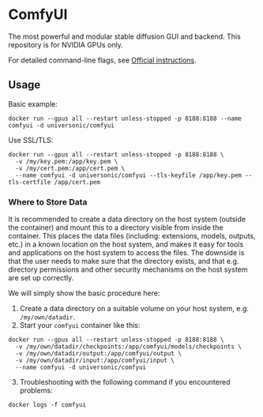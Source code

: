 # ComfyUI
The most powerful and modular stable diffusion GUI and backend. This repository is for NVIDIA GPUs only.

For detailed command-line flags, see [Official instructions](https://github.com/comfyanonymous/ComfyUI).

## Usage

Basic example:
```
docker run --gpus all --restart unless-stopped -p 8188:8188 --name comfyui -d universonic/comfyui
```

Use SSL/TLS:
```
docker run --gpus all --restart unless-stopped -p 8188:8188 \
  -v /my/key.pem:/app/key.pem \
  -v /my/cert.pem:/app/cert.pem \
  --name comfyui -d universonic/comfyui --tls-keyfile /app/key.pem --tls-certfile /app/cert.pem
```

### Where to Store Data

It is recommended to create a data directory on the host system (outside the container) and mount this to a directory visible from inside the container. This places the data files (including: extensions, models, outputs, etc.) in a known location on the host system, and makes it easy for tools and applications on the host system to access the files. The downside is that the user needs to make sure that the directory exists, and that e.g. directory permissions and other security mechanisms on the host system are set up correctly. 

We will simply show the basic procedure here:
1. Create a data directory on a suitable volume on your host system, e.g. `/my/own/datadir`.
2. Start your `comfyui` container like this:
```
docker run --gpus all --restart unless-stopped -p 8188:8188 \
  -v /my/own/datadir/checkpoints:/app/comfyui/models/checkpoints \
  -v /my/own/datadir/output:/app/comfyui/output \
  -v /my/own/datadir/input:/app/comfyui/input \
  --name comfyui -d universonic/comfyui
```
3. Troubleshooting with the following command if you encountered problems:
```
docker logs -f comfyui
```
